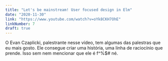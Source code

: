 ```yaml
---
title: "Let's be mainstream! User focused design in Elm"
date: "2020-11-30"
link: "https://www.youtube.com/watch?v=oYk8CKH7OhE"
linkNumber: 7
draft: true
---
```


O Evan Czaplicki, palestrante nesse vídeo, tem algumas das palestras que eu mais gosto. Ele consegue criar uma história, uma linha de raciocínio que prende. Isso sem nem mencionar que ele é f^%$# né.
